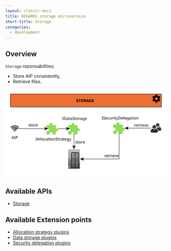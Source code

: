 ```yaml
---
layout: classic-docs
title: REGARDS storage microservice
short-title: Storage
categories:
  - development
---
```


## Overview

`Storage` reponsabilities:

* Store AIP consistently,
* Retrieve files.

![Store plugins](/assets/schemas/microservices/storage.svg)

## Available APIs

* [Storage](/development/regards/storage/api/storage-api/)

## Available Extension points

* [Allocation strategy plugins](/development/regards/storage/plugins/allocation-strategy-plugins)
* [Data storage plugins](/development/regards/storage/plugins/data-storage-plugins)
* [Security delegation plugins](/development/regards/storage/plugins/security-delegation-plugins)
